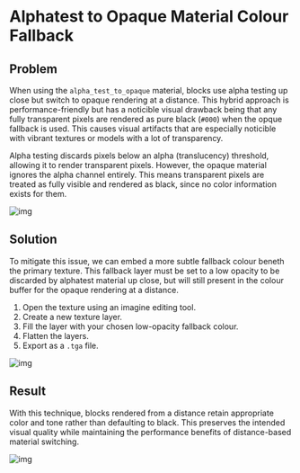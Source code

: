 # Alphatest to Opaque Material Colour Fallback

## Problem
When using the `alpha_test_to_opaque` material, blocks use alpha testing up close but switch to opaque rendering at a distance. This hybrid approach is performance-friendly but has a noticible visual drawback being that any fully transparent pixels are rendered as pure black (`#000`) when the opque fallback is used. This causes visual artifacts that are especially noticible with vibrant textures or models with a lot of transparency.

Alpha testing discards pixels below an alpha (translucency) threshold, allowing it to render transparent pixels. However, the opaque material ignores the alpha channel entirely. This means transparent pixels are treated as fully visible and rendered as black, since no color information exists for them.

![img](/images/blocks/alpha_test_fallback/close_far.png)

## Solution
To mitigate this issue, we can embed a more subtle fallback colour beneth the primary texture. This fallback layer must be set to a low opacity to be discarded by alphatest material up close, but will still present in the colour buffer for the opaque rendering at a distance.

1. Open the texture using an imagine editing tool.
2. Create a new texture layer.
3. Fill the layer with your chosen low-opacity fallback colour.
4. Flatten the layers.
5. Export as a `.tga` file.

![img](/images/blocks/alpha_test_fallback/in-aseprite.png)

## Result
With this technique, blocks rendered from a distance retain appropriate color and tone rather than defaulting to black. This preserves the intended visual quality while maintaining the performance benefits of distance-based material switching.

![img](/images/blocks/alpha_test_fallback/result.png)